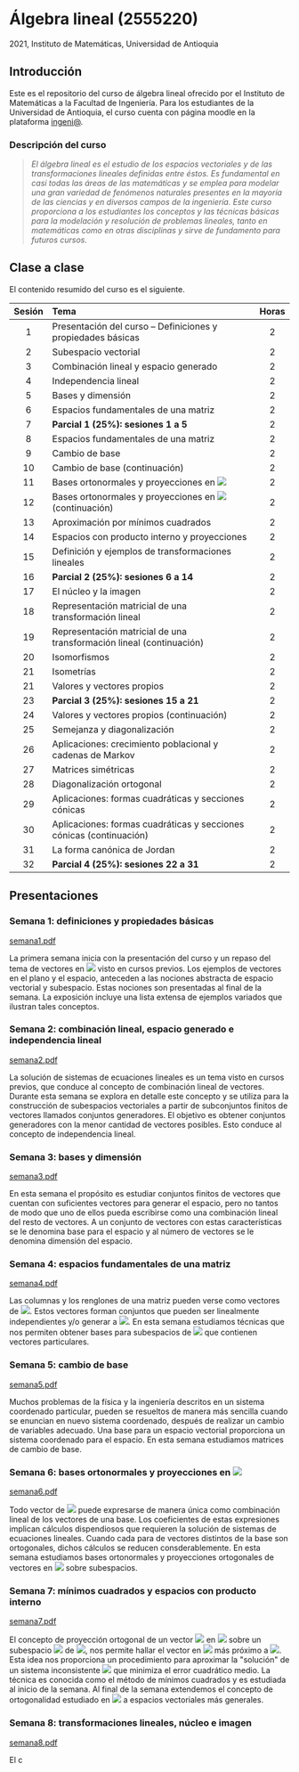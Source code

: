 # Álgebra lineal (2555220)
2021, Instituto de Matemáticas, Universidad de Antioquia

## Introducción
Este es el repositorio del curso de álgebra lineal ofrecido por el Instituto de Matemáticas a la Facultad de Ingeniería. Para los estudiantes de la Universidad de Antioquia, el curso cuenta con página moodle en la plataforma [ingeni@](http://www.ingeniaudea.co/login/index.php).

### Descripción del curso
> *El álgebra lineal es el estudio de los espacios vectoriales y de las transformaciones lineales definidas entre éstos. Es fundamental en casi todas las áreas de las matemáticas y se emplea para modelar una gran variedad de fenómenos naturales presentes en la mayoría de las ciencias y en diversos campos de la ingeniería. Este curso proporciona a los estudiantes los conceptos y las técnicas básicas para la modelación y resolución de problemas lineales, tanto en matemáticas como en otras disciplinas y sirve de fundamento para futuros cursos.*

## Clase a clase
El contenido resumido del curso es el siguiente.

| Sesión | Tema | Horas |
| :---:         | :---       | :---:          |
| 1   | Presentación del curso – Definiciones y propiedades básicas | 2 |
| 2   | Subespacio vectorial | 2 |
| 3   | Combinación lineal y espacio generado | 2 |
| 4   | Independencia lineal | 2 |
| 5   | Bases y dimensión | 2 |
| 6   | Espacios fundamentales de una matriz | 2 |
| 7   | **Parcial 1 (25%): sesiones 1 a 5** | 2 |
| 8   | Espacios fundamentales de una matriz | 2 |
| 9   | Cambio de base | 2 |
| 10  | Cambio de base (continuación) | 2 |
| 11  | Bases ortonormales y proyecciones en <img src="https://render.githubusercontent.com/render/math?math=\mathbb{R}^n"> | 2 |
| 12  | Bases ortonormales y proyecciones en <img src="https://render.githubusercontent.com/render/math?math=\mathbb{R}^n"> (continuación) | 2 |
| 13  | Aproximación por mínimos cuadrados | 2 |
| 14  | Espacios con producto interno y proyecciones | 2 |
| 15  | Definición y ejemplos de transformaciones lineales | 2 |
| 16  | **Parcial 2 (25%): sesiones 6 a 14** | 2 |
| 17  | El núcleo y la imagen | 2 |
| 18  | Representación matricial de una transformación lineal | 2 |
| 19  | Representación matricial de una transformación lineal (continuación) | 2 |
| 20  | Isomorfismos | 2 |
| 21  | Isometrías | 2 |
| 21  | Valores y vectores propios | 2 |
| 23  | **Parcial 3 (25%): sesiones 15 a 21** | 2 |
| 24  | Valores y vectores propios (continuación) | 2 |
| 25  | Semejanza y diagonalización | 2 |
| 26  | Aplicaciones: crecimiento poblacional y cadenas de Markov | 2 |
| 27  | Matrices simétricas | 2 |
| 28  | Diagonalización ortogonal | 2 |
| 29  | Aplicaciones: formas cuadráticas y secciones cónicas | 2 |
| 30  | Aplicaciones: formas cuadráticas y secciones cónicas (continuación) | 2 |
| 31  | La forma canónica de Jordan | 2 |
| 32  | **Parcial 4 (25%): sesiones 22 a 31** | 2 |

## Presentaciones

### Semana 1: definiciones y propiedades básicas

[semana1.pdf](../main/presentaciones/semana01/semana1.pdf)

La primera semana inicia con la presentación del curso y un repaso del tema de vectores en <img src="https://render.githubusercontent.com/render/math?math=\mathbb{R}^n"> visto en cursos previos. Los ejemplos de vectores en el plano y el espacio, anteceden a las nociones abstracta de espacio vectorial y subespacio. Estas nociones son presentadas al final de la semana. La exposición incluye una lista extensa de ejemplos variados que ilustran tales conceptos.

### Semana 2: combinación lineal, espacio generado e independencia lineal

[semana2.pdf](../main/presentaciones/semana02/semana2.pdf)

La solución de sistemas de ecuaciones lineales es un tema visto en cursos previos, que conduce al concepto de combinación lineal de vectores. Durante esta semana se explora en detalle este concepto y se utiliza para la construcción de subespacios vectoriales a partir de subconjuntos finitos de vectores llamados conjuntos generadores. El objetivo es obtener conjuntos generadores con la menor cantidad de vectores posibles. Esto conduce al concepto de independencia lineal.

### Semana 3: bases y dimensión

[semana3.pdf](../main/presentaciones/semana03/semana3.pdf)

En esta semana el propósito es estudiar conjuntos finitos de vectores que cuentan con suficientes vectores para generar el espacio, pero no tantos de modo que uno de ellos pueda escribirse como una combinación lineal del resto de vectores. A un conjunto de vectores con estas características se le denomina base para el espacio  y al número de vectores se le denomina dimensión del espacio. 

### Semana 4: espacios fundamentales de una matriz

[semana4.pdf](../main/presentaciones/semana04/semana4.pdf)

Las columnas y los renglones de una matriz pueden verse como vectores de <img src="https://render.githubusercontent.com/render/math?math=\mathbb{R}^n">. Estos vectores forman conjuntos que pueden ser linealmente independientes y/o generar a <img src="https://render.githubusercontent.com/render/math?math=\mathbb{R}^n">. En esta semana estudiamos técnicas que nos permiten obtener bases para subespacios de <img src="https://render.githubusercontent.com/render/math?math=\mathbb{R}^n"> que contienen vectores particulares.

### Semana 5: cambio de base

[semana5.pdf](../main/presentaciones/semana05/semana5.pdf)

Muchos problemas de la física y la ingeniería descritos en un sistema coordenado particular, pueden se resueltos de manera más sencilla cuando se enuncian en nuevo sistema coordenado, después de realizar un cambio de variables adecuado. Una base para un espacio vectorial proporciona un sistema coordenado para el espacio. En esta semana estudiamos matrices de cambio de base.

### Semana 6: bases ortonormales y proyecciones en  <img src="https://render.githubusercontent.com/render/math?math=\mathbb{R}^n">

[semana6.pdf](../main/presentaciones/semana06/semana6.pdf)

Todo vector de <img src="https://render.githubusercontent.com/render/math?math=\mathbb{R}^n"> puede expresarse de manera única como combinación lineal de los vectores de una base. Los coeficientes de estas expresiones implican cálculos dispendiosos que requieren la solución de sistemas de ecuaciones lineales. Cuando cada para de vectores distintos de la base son ortogonales, dichos cálculos se reducen consderablemente. En esta semana estudiamos bases ortonormales y proyecciones ortogonales de vectores en <img src="https://render.githubusercontent.com/render/math?math=\mathbb{R}^n"> sobre subespacios. 

### Semana 7: mínimos cuadrados y espacios con producto interno

[semana7.pdf](../main/presentaciones/semana07/semana7.pdf)

El concepto de proyección ortogonal de un vector <img src="https://render.githubusercontent.com/render/math?math=\mathbf{v}"> en <img src="https://render.githubusercontent.com/render/math?math=\mathbb{R}^n"> sobre un subespacio <img src="https://render.githubusercontent.com/render/math?math=H"> de <img src="https://render.githubusercontent.com/render/math?math=\mathbb{R}^n">, nos permite hallar el vector en <img src="https://render.githubusercontent.com/render/math?math=H"> más próximo a <img src="https://render.githubusercontent.com/render/math?math=\mathbf{v}">. Esta idea nos proporciona un procedimiento para aproximar la "solución" de un sistema inconsistente <img src="https://render.githubusercontent.com/render/math?math=A\mathbf{x}=\mathbf{b}"> que minimiza el error cuadrático medio. La técnica es conocida como el método de mínimos cuadrados y es estudiada al inicio de la semana. Al final de la semana extendemos el concepto de ortogonalidad estudiado en <img src="https://render.githubusercontent.com/render/math?math=\mathbb{R}^n"> a espacios vectoriales más generales.

### Semana 8: transformaciones lineales, núcleo e imagen

[semana8.pdf](../main/presentaciones/semana08/semana8.pdf)

El c
